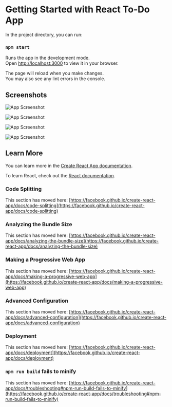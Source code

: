 # Getting Started with React To-Do App

In the project directory, you can run:

### `npm start`

Runs the app in the development mode.\
Open [http://localhost:3000](http://localhost:3000) to view it in your browser.

The page will reload when you make changes.\
You may also see any lint errors in the console.

## Screenshots

![App Screenshot](https://res.cloudinary.com/dmbpxal0o/image/upload/v1688795552/git/todo%20app/Screenshot_2023-07-08_111606_npna02.jpg)

![App Screenshot](https://res.cloudinary.com/dmbpxal0o/image/upload/v1688795553/git/todo%20app/Screenshot_2023-07-08_111701_sqlr1q.jpg)

![App Screenshot](https://res.cloudinary.com/dmbpxal0o/image/upload/v1688795552/git/todo%20app/Screenshot_2023-07-08_111734_nfoyrv.jpg)

![App Screenshot](https://res.cloudinary.com/dmbpxal0o/image/upload/v1688795552/git/todo%20app/Screenshot_2023-07-08_111758_zgilno.jpg)



## Learn More

You can learn more in the [Create React App documentation](https://facebook.github.io/create-react-app/docs/getting-started).

To learn React, check out the [React documentation](https://reactjs.org/).

### Code Splitting

This section has moved here: [https://facebook.github.io/create-react-app/docs/code-splitting](https://facebook.github.io/create-react-app/docs/code-splitting)

### Analyzing the Bundle Size

This section has moved here: [https://facebook.github.io/create-react-app/docs/analyzing-the-bundle-size](https://facebook.github.io/create-react-app/docs/analyzing-the-bundle-size)

### Making a Progressive Web App

This section has moved here: [https://facebook.github.io/create-react-app/docs/making-a-progressive-web-app](https://facebook.github.io/create-react-app/docs/making-a-progressive-web-app)

### Advanced Configuration

This section has moved here: [https://facebook.github.io/create-react-app/docs/advanced-configuration](https://facebook.github.io/create-react-app/docs/advanced-configuration)

### Deployment

This section has moved here: [https://facebook.github.io/create-react-app/docs/deployment](https://facebook.github.io/create-react-app/docs/deployment)

### `npm run build` fails to minify

This section has moved here: [https://facebook.github.io/create-react-app/docs/troubleshooting#npm-run-build-fails-to-minify](https://facebook.github.io/create-react-app/docs/troubleshooting#npm-run-build-fails-to-minify)
